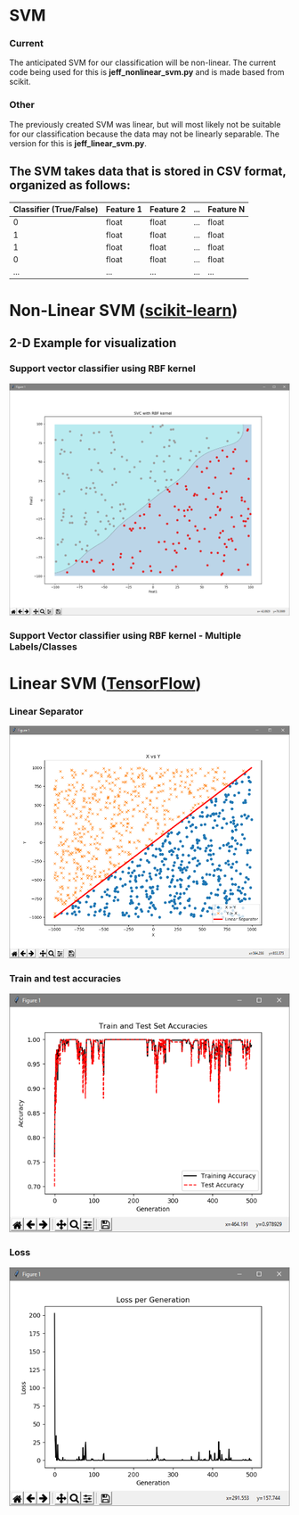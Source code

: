 # SVM
### Current
The anticipated SVM for our classification will be non-linear. The current code being used for this is **jeff_nonlinear_svm.py** and is made based from scikit.

### Other
The previously created SVM was linear, but will most likely not be suitable for our classification because the data may not be linearly separable. The version for this is **jeff_linear_svm.py**.

## The SVM takes data that is stored in CSV format, organized as follows:
| Classifier (True/False) | Feature 1 | Feature 2 | ... | Feature N |
| ------------- | ------------- | ------------- | ------------- | ------------- |
| 0  | float  | float  | ...  | float  |
| 1  | float  | float  | ...  | float  |
| 1  | float  | float  | ...  | float  |
| 0  | float  | float  | ...  | float  |
| ...  | ...  | ...  | ...  | ...  |

# Non-Linear SVM ([scikit-learn](http://scikit-learn.org/stable/index.html))
## 2-D Example for visualization
### Support vector classifier using RBF kernel
![](/classification/data/images/graph-nl1.PNG?raw=true "Non-linear Separator")
### Support Vector classifier using RBF kernel - Multiple Labels/Classes
# Linear SVM ([TensorFlow](https://www.tensorflow.org/))
### Linear Separator
![](/classification/data/images/graph1.PNG?raw=true "Linear Separator")
### Train and test accuracies
![](/classification/data/images/graph2.PNG?raw=true "Linear Separator")
### Loss
![](/classification/data/images/graph3.PNG?raw=true "Linear Separator")
